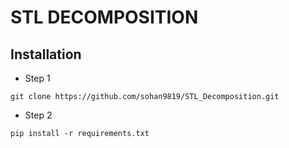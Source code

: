# STL DECOMPOSITION

## Installation

- Step 1

```
git clone https://github.com/sohan9819/STL_Decomposition.git
```

- Step 2

```
pip install -r requirements.txt
```
